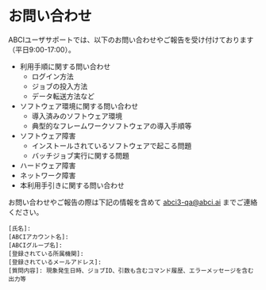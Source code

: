 # お問い合わせ

ABCIユーザサポートでは、以下のお問い合わせやご報告を受け付けております（平日9:00-17:00）。

* 利用手順に関する問い合わせ
    * ログイン方法
    * ジョブの投入方法
    * データ転送方法など
* ソフトウェア環境に関する問い合わせ
    * 導入済みのソフトウェア環境
    * 典型的なフレームワークソフトウェアの導入手順等
* ソフトウェア障害
    * インストールされているソフトウェアで起こる問題
    * バッチジョブ実行に関する問題
* ハードウェア障害
* ネットワーク障害
* 本利用手引きに関する問い合わせ

お問い合わせやご報告の際は下記の情報を含めて <abci3-qa@abci.ai> までご連絡ください。

```
[氏名]: 
[ABCIアカウント名]: 
[ABCIグループ名]: 
[登録されている所属機関]: 
[登録されているメールアドレス]: 
[質問内容]: 現象発生日時、ジョブID、引数も含むコマンド履歴、エラーメッセージを含む出力等
```
